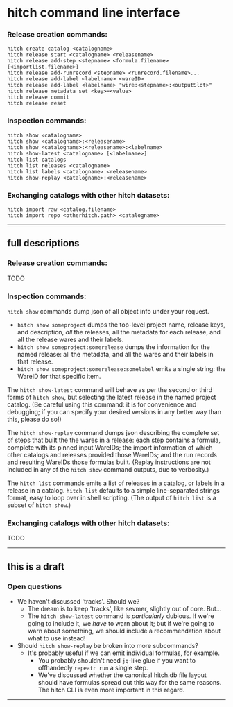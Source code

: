 hitch command line interface
============================

### Release creation commands:

```
hitch create catalog <catalogname>
hitch release start <catalogname> <releasename>
hitch release add-step <stepname> <formula.filename> [<importlist.filename>]
hitch release add-runrecord <stepname> <runrecord.filename>...
hitch release add-label <labelname> <wareID>
hitch release add-label <labelname> "wire:<stepname>:<outputSlot>"
hitch release metadata set <key>=<value>
hitch release commit
hitch release reset
```

### Inspection commands:

```
hitch show <catalogname>
hitch show <catalogname>:<releasename>
hitch show <catalogname>:<releasename>:<labelname>
hitch show-latest <catalogname> [<labelname>]
hitch list catalogs
hitch list releases <catalogname>
hitch list labels <catalogname>:<releasename>
hitch show-replay <catalogname>:<releasename>
```

### Exchanging catalogs with other hitch datasets:

```
hitch import raw <catalog.filename>
hitch import repo <otherhitch.path> <catalogname>
```



---

full descriptions
-----------------

### Release creation commands:

TODO

### Inspection commands:

`hitch show` commands dump json of all object info under your request.

- `hitch show someproject` dumps the top-level project name, release keys, and description, *all* the releases, all the metadata for each release, and all the release wares and their labels.
- `hitch show someproject:somerelease` dumps the information for the named release: all the metadata, and all the wares and their labels in that release.
- `hitch show someproject:somerelease:somelabel` emits a single string: the WareID for that specific item.

The `hitch show-latest` command will behave as per the second or third forms of `hitch show`, but selecting the latest release in the named project catalog.
(Be careful using this command: it is for convenience and debugging; if you can specify your desired versions in any better way than this, please do so!)

The `hitch show-replay` command dumps json describing the complete set of steps that built the the wares in a release:
each step contains a formula, complete with its pinned input WareIDs;
the import information of which other catalogs and releases provided those WareIDs;
and the run records and resulting WareIDs those formulas built.
(Replay instructions are not included in any of the `hitch show` command outputs, due to verbosity.)

The `hitch list` commands emits a list of releases in a catalog, or labels in a release in a catalog.  `hitch list` defaults to a simple line-separated strings format, easy to loop over in shell scripting.  (The output of `hitch list` is a subset of `hitch show`.)

### Exchanging catalogs with other hitch datasets:

TODO



---

this is a draft
---------------

### Open questions

- We haven't discussed 'tracks'.  Should we?
  - The dream is to keep 'tracks', like sevmer, slightly out of core.  But...
  - The `hitch show-latest` command is *particularly* dubious.  If we're going to include it, we *have* to warn about it; but if we're going to warn about something, we should include a recommendation about what to use instead!
- Should `hitch show-replay` be broken into more subcommands?
  - It's probably useful if we can emit individual formulas, for example.
    - You probably shouldn't need `jq`-like glue if you want to offhandedly `repeatr run` a single step.
    - We've discussed whether the canonical hitch.db file layout should have formulas spread out this way for the same reasons.  The hitch CLI is even more important in this regard.

---
